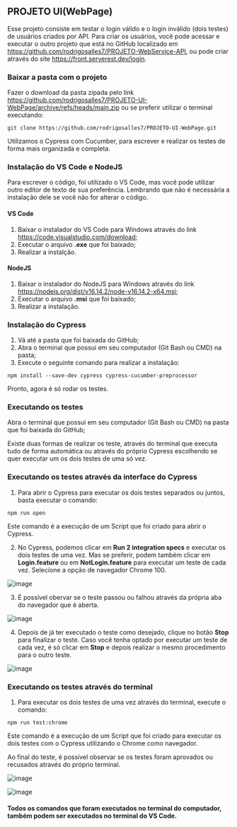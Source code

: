 ## PROJETO UI(WebPage)
Esse projeto consiste em testar o login válido e o login inválido (dois testes) de usuários criados por API. Para criar os usuários, você pode acessar e executar o outro projeto que está no GitHub localizado em https://github.com/rodrigosalles7/PROJETO-WebService-API, ou pode criar através do site https://front.serverest.dev/login.

### Baixar a pasta com o projeto

Fazer o download da pasta zipada pelo link https://github.com/rodrigosalles7/PROJETO-UI-WebPage/archive/refs/heads/main.zip ou se preferir utilizar o terminal executando:
```
git clone https://github.com/rodrigosalles7/PROJETO-UI-WebPage.git
```
Utilizamos o Cypress com Cucumber, para escrever e realizar os testes de forma mais organizada e completa.

### Instalação do VS Code e NodeJS

Para escrever o código, foi utilizado o VS Code, mas você pode utilizar outro editor de texto de sua preferência.
Lembrando que não é necessária a instalação dele se você não for alterar o código.

#### VS Code

1. Baixar o instalador do VS Code para Windows através do link https://code.visualstudio.com/download;
2. Executar o arquivo **.exe** que foi baixado;
3. Realizar a instalção.

#### NodeJS

1. Baixar o instalador do NodeJS para Windows através do link https://nodejs.org/dist/v16.14.2/node-v16.14.2-x64.msi;
2. Executar o arquivo **.msi** que foi baixado;
3. Realizar a instalação.

### Instalação do Cypress

1. Vá até a pasta que foi baixada do GitHub;
2. Abra o terminal que possui em seu computador (Git Bash ou CMD) na pasta;
3. Execute o seguinte comando para realizar a instalação:

```
npm install --save-dev cypress cypress-cucumber-preprocessor
```

Pronto, agora é só rodar os testes.

### Executando os testes

Abra o terminal que possui em seu computador (Git Bash ou CMD) na pasta que foi baixada do GitHub;

Existe duas formas de realizar os teste, através do terminal que executa tudo de forma automática ou através do próprio Cypress escolhendo se quer executar um os dois testes de uma só vez.

### Executando os testes através da interface do Cypress

1. Para abrir o Cypress para executar os dois testes separados ou juntos, basta executar o comando:

```
npm run open
```
Este comando é a execução de um Script que foi criado para abrir o Cypress.

2. No Cypress, podemos clicar em **Run 2 integration specs** e executar os dois testes de uma vez. Mas se preferir, podem também clicar em **Login.feature** ou em **NotLogin.feature** para executar um teste de cada vez. Selecione a opção de navegador Chrome 100.

![image](https://user-images.githubusercontent.com/72480923/163760395-0d6b6036-7c3b-4daa-aa3e-2a6f740a6c7d.png)

3. É possível obervar se o teste passou ou falhou através da própria aba do navegador que é aberta.

![image](https://user-images.githubusercontent.com/72480923/163764487-be24b763-ff9a-4a8c-a3b0-67354ef3069b.png)

4. Depois de já ter executado o teste como desejado, clique no botão **Stop** para finalizar o teste. Caso você tenha optado por executar um teste de cada vez, é só clicar em **Stop** e depois realizar o mesmo procedimento para o outro teste.
 
![image](https://user-images.githubusercontent.com/72480923/163760333-e3e91a2a-12d3-42f1-8a20-adc2c2020abd.png)

### Executando os testes através do terminal

1. Para executar os dois testes de uma vez através do terminal, execute o comando:

```
npm run test:chrome
```
Este comando é a execução de um Script que foi criado para executar os dois testes com o Cypress utilizando o Chrome como navegador.

Ao final do teste, é possível observar se os testes foram aprovados ou recusados através do próprio terminal.

![image](https://user-images.githubusercontent.com/72480923/163763340-6cc53b45-840b-408c-be49-8140d128c6ab.png)

![image](https://user-images.githubusercontent.com/72480923/163763372-acdc96d7-53cc-4d7c-aca8-852d2f813c9e.png)


#### Todos os comandos que foram executados no terminal do computador, também podem ser executados no terminal do VS Code.
